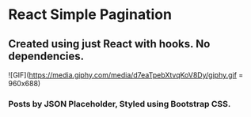 # React Simple Pagination

## Created using just React with hooks. No dependencies.

![GIF](https://media.giphy.com/media/d7eaTpebXtvqKoV8Dy/giphy.gif = 960x688)

### Posts by JSON Placeholder, Styled using Bootstrap CSS.
